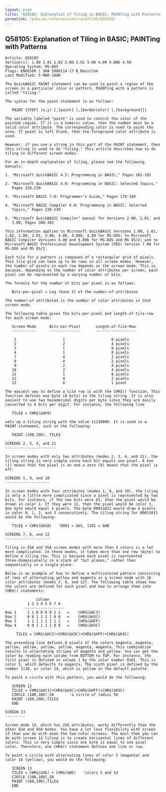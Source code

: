 ```yaml
---
layout: page
title: "Q58105: Explanation of Tiling in BASIC; PAINTing with Patterns"
permalink: /pubs/pc/reference/microsoft/kb/Q58105/
---
```


## Q58105: Explanation of Tiling in BASIC; PAINTing with Patterns

	Article: Q58105
	Version(s): 1.00 1.01 1.02 2.00 2.01 3.00 4.00 4.00b 4.50
	Operating System: MS-DOS
	Flags: ENDUSER | SR# S900114-17 B_BasicCom
	Last Modified: 5-MAR-1990
	
	The QuickBASIC PAINT statement can be used to paint a region of the
	screen in a particular color or pattern. PAINTing with a pattern is
	called "tiling."
	
	The syntax for the paint statement is as follows:
	
	   PAINT [STEP] (x,y) [,[paint] [,[bordercolor] [,[background]]]
	
	The variable labeled "paint" is used to control the color of the
	painted region. If it is a numeric value, then the number must be a
	valid color attribute. The corresponding color is used to paint the
	area. If paint is left blank, then the foreground color attribute is
	used.
	
	However, if you use a string in this part of the PAINT statement, then
	this string is used to do "tiling." This article describes how to do
	tiling in different screen modes.
	
	For an in-depth explanation of tiling, please see the following
	manuals:
	
	1. "Microsoft QuickBASIC 4.5: Programming in BASIC," Pages 181-191
	
	2. "Microsoft QuickBASIC 4.0: Programming in BASIC: Selected Topics,"
	   Pages 226-239
	
	3. "Microsoft BASIC 7.0: Programmer's Guide," Pages 179-189
	
	4. "Microsoft BASIC Compiler 6.0: Programming in BASIC: Selected
	   Topics," Pages 226-239
	
	5. "Microsoft QuickBASIC Compiler" manual for Versions 2.00, 2.01, and
	   3.00, Pages 380-382
	
	This information applies to Microsoft QuickBASIC Versions 1.00, 1.01,
	1.02, 2.00, 2.01, 3.00, 4.00, 4.00b, 4.50 for MS-DOS; to Microsoft
	BASIC Compiler Versions 6.00 and 6.00b for MS-DOS and MS OS/2; and to
	Microsoft BASIC Professional Development System (PDS) Version 7.00 for
	MS-DOS and MS OS/2.
	
	Each tile for a pattern is composed of a rectangular grid of pixels.
	This tile grid can have up to 64 rows in all screen modes. However,
	the number of pixels in each row depends on the screen mode. This is
	because, depending on the number of color attributes per screen, each
	pixel can be represented by a varying number of bits.
	
	The formula for the number of bits per pixel is as follows:
	
	   Bits-per-pixel = Log (base 2) of the number-of-attributes
	
	The number-of-attributes is the number of color attributes in that
	screen mode.
	
	The following table gives the bits-per-pixel and length-of-tile-row
	for each screen mode:
	
	   Screen Mode      Bits-per-Pixel       Length-of-Tile-Row
	   -----------      --------------       ------------------
	
	    1                     1                     8 pixels
	    2                     2                     4 pixels
	    3                     1                     8 pixels
	    4                     1                     8 pixels
	    7                     4                     2 pixels
	    8                     4                     2 pixels
	    9                     2                     4 pixels
	   10                     2                     4 pixels
	   11                     1                     8 pixels
	   12                     4                     2 pixels
	   13                     8                     1 pixel
	
	The easiest way to define a tile row is with the CHR$() function. This
	function defines one byte (8 bits) in the tiling string. It is also
	easiest to use two hexadecimal digits per byte since they are easily
	converted to 4 bits per digit. For instance, the following line
	
	   TILE$ = CHR$(&HF0)
	
	sets up a tiling string with the value 11110000. It is used in a
	PAINT statement, such as the following:
	
	   PAINT (100,100), TILE$
	
	SCREENS 2, 3, 4, and 11
	-----------------------
	
	In screen modes with only two attributes (modes 2, 3, 4, and 11), the
	tiling string is very simple since each bit equals one pixel. A one
	(1) means that the pixel is on and a zero (0) means that the pixel is
	off.
	
	SCREENS 1, 9, and 10
	--------------------
	
	In screen modes with four attributes (modes 1, 9, and 10), the tiling
	is only a little more complicated since a pixel is represented by two
	bits. For instance, if the two bits were 01, then the pixel would be
	drawn in color 1. If they were 11, then the pixel would be color 3.
	One byte would equal 4 pixels. The byte 00011011 would draw 4 pixels
	in color 0, 1, 2, and 3 consecutively. The tiling string for 00011011
	would be the following:
	
	   TILE$ = CHR$(&H1B)   '0001 = &H1, 1101 = &HB
	
	SCREENS 7, 8, and 12
	--------------------
	
	Tiling in EGA and VGA screen modes with more than 4 colors is a lot
	more complicated. In these modes, it takes more than one row (byte) to
	define a tiling row. This is because each pixel is represented
	three-dimensionally in a stack of "bit planes," rather than
	sequentially in a single plane.
	
	Below is an example of how to define a multicolored pattern consisting
	of rows of alternating yellow and magenta in a screen mode with 16
	color attributes (modes 7, 8, and 12). The following table shows how
	the colors are defined for each pixel and how to arrange them into
	CHR$() statements:
	
	              Column
	          1 2 3 4 5 6 7 8
	        -------------------
	Row 1     1 1 0 0 0 0 1 1   =    CHR$(&HC3)
	Row 2     0 0 1 1 1 1 0 0   =    CHR$(&H3C)
	Row 3     1 1 1 1 1 1 1 1   =    CHR$(&HFF)
	Row 4     0 0 1 1 1 1 0 0   =    CHR$(&H3C)
	
	     TILE$ = CHR$(&HC3)+CHR$(&H3C)+CHR$(&HFF)+CHR$(&H3C)
	
	The preceding line defines 8 pixels of the colors magenta, magenta,
	yellow, yellow, yellow, yellow, magenta, magenta. This combination
	results in alternating stripes of magenta and yellow. You can get the
	color by reading each column from BOTTOM to TOP. For instance, the
	first pixel is defined in column 1 by the color number 0101. This is
	color 5, which defaults to magenta. The sixth pixel is defined by the
	number 1110, or color 14, which is yellow in the default palette.
	
	To paint a circle with this pattern, you would do the following:
	
	   SCREEN 12
	   TILE$ = CHR$(&HC3)+CHR$(&H3C)+CHR$(&HFF)+CHR$(&H3C)
	   CIRCLE (100,100),50       'a circle of radius 50
	   PAINT (100,100),TILE$
	   END
	
	SCREEN 13
	---------
	
	Screen mode 13, which has 256 attributes, works differently than the
	other EGA and VGA modes. You have a lot less flexibility with screen
	13 than you do with even the two-color screens. The most that you can
	do with screen 13 tiling is to create horizontal lines of different
	colors. This is very simple since one byte is equal to one pixel
	color. Therefore, one CHR$() statement defines one line or row.
	
	To paint a circle with alternating lines of color 5 (magenta) and
	color 14 (yellow), you would do the following:
	
	   SCREEN 13
	   TILE$ = CHR$(&H5) + CHR$(&HE)   'colors 5 and 14
	   CIRCLE (100,100),50
	   PAINT (100,100),TILE$
	   END
